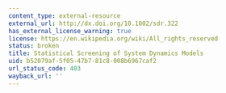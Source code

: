 ```yaml
---
content_type: external-resource
external_url: http://dx.doi.org/10.1002/sdr.322
has_external_license_warning: true
license: https://en.wikipedia.org/wiki/All_rights_reserved
status: broken
title: Statistical Screening of System Dynamics Models
uid: b52079af-5f05-47b7-81c8-008b6967caf2
url_status_code: 403
wayback_url: ''
---
```

